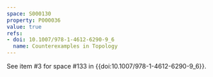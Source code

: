 ```yaml
---
space: S000130
property: P000036
value: true
refs:
- doi: 10.1007/978-1-4612-6290-9_6
  name: Counterexamples in Topology
---
```


See item #3 for space #133 in {{doi:10.1007/978-1-4612-6290-9_6}}.
